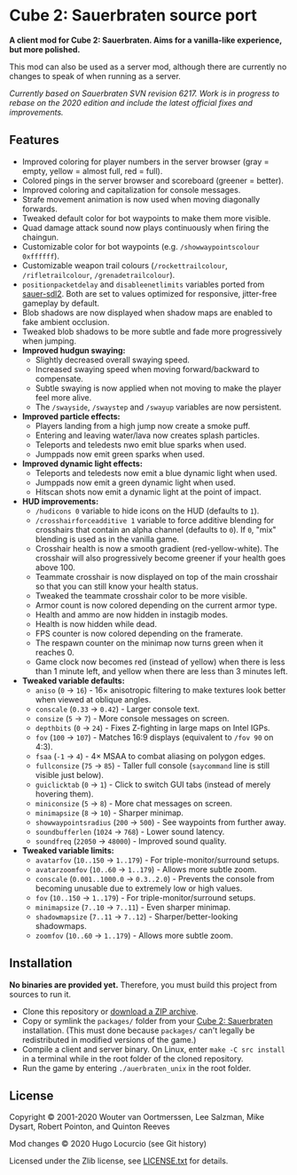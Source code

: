 # Cube 2: Sauerbraten source port

**A client mod for Cube 2: Sauerbraten. Aims for a vanilla-like experience, but more polished.**

This mod can also be used as a server mod, although there are currently no
changes to speak of when running as a server.

*Currently based on Sauerbraten SVN revision 6217. Work is in progress to rebase
on the 2020 edition and include the latest official fixes and improvements.*

## Features

- Improved coloring for player numbers in the server browser (gray = empty,
  yellow = almost full, red = full).
- Colored pings in the server browser and scoreboard (greener = better).
- Improved coloring and capitalization for console messages.
- Strafe movement animation is now used when moving diagonally forwards.
- Tweaked default color for bot waypoints to make them more visible.
- Quad damage attack sound now plays continuously when firing the chaingun.
- Customizable color for bot waypoints (e.g. `/showwaypointscolour 0xffffff`).
- Customizable weapon trail colours (`/rockettrailcolour`, `/rifletrailcolour`, `/grenadetrailcolour`).
- `positionpacketdelay` and `disableenetlimits` variables ported from
  [sauer-sdl2](https://github.com/extra-a/sauer-sdl2).
  Both are set to values optimized for responsive, jitter-free gameplay by default.
- Blob shadows are now displayed when shadow maps are enabled to fake ambient occlusion.
- Tweaked blob shadows to be more subtle and fade more progressively when jumping.
- **Improved hudgun swaying:**
  - Slightly decreased overall swaying speed.
  - Increased swaying speed when moving forward/backward to compensate.
  - Subtle swaying is now applied when not moving to make the player feel more alive.
  - The `/swayside`, `/swaystep` and `/swayup` variables are now persistent.
- **Improved particle effects:**
  - Players landing from a high jump now create a smoke puff.
  - Entering and leaving water/lava now creates splash particles.
  - Teleports and teledests nwo emit blue sparks when used.
  - Jumppads now emit green sparks when used.
- **Improved dynamic light effects:**
  - Teleports and teledests now emit a blue dynamic light when used.
  - Jumppads now emit a green dynamic light when used.
  - Hitscan shots now emit a dynamic light at the point of impact.
- **HUD improvements:**
  - `/hudicons 0` variable to hide icons on the HUD (defaults to `1`).
  - `/crosshairforceadditive 1` variable to force additive blending for
    crosshairs that contain an alpha channel (defaults to `0`). If `0`, "mix"
    blending is used as in the vanilla game.
  - Crosshair health is now a smooth gradient (red-yellow-white). The crosshair
    will also progressively become greener if your health goes above 100.
  - Teammate crosshair is now displayed on top of the main crosshair so that you
    can still know your health status.
  - Tweaked the teammate crosshair color to be more visible.
  - Armor count is now colored depending on the current armor type.
  - Health and ammo are now hidden in instagib modes.
  - Health is now hidden while dead.
  - FPS counter is now colored depending on the framerate.
  - The respawn counter on the minimap now turns green when it reaches 0.
  - Game clock now becomes red (instead of yellow) when there is less than 1
    minute left, and yellow when there are less than 3 minutes left.
- **Tweaked variable defaults:**
  - `aniso` (`0` -> `16`) - 16× anisotropic filtering to make textures look
    better when viewed at oblique angles.
  - `conscale` (`0.33` -> `0.42`) - Larger console text.
  - `consize` (`5` -> `7`) - More console messages on screen.
  - `depthbits` (`0` -> `24`) - Fixes Z-fighting in large maps on Intel IGPs.
  - `fov` (`100` -> `107`) - Matches 16:9 displays (equivalent to `/fov 90` on 4:3).
  - `fsaa` (`-1` -> `4`) - 4× MSAA to combat aliasing on polygon edges.
  - `fullconsize` (`75` -> `85`) - Taller full console (`saycommand` line is still visible just below).
  - `guiclicktab` (`0` -> `1`) - Click to switch GUI tabs (instead of merely hovering them).
  - `miniconsize` (`5` -> `8`) - More chat messages on screen.
  - `minimapsize` (`8` -> `10`) - Sharper minimap.
  - `showwaypointsradius` (`200` -> `500`) - See waypoints from further away.
  - `soundbufferlen` (`1024` -> `768`) - Lower sound latency.
  - `soundfreq` (`22050` -> `48000`) - Improved sound quality.
- **Tweaked variable limits:**
  - `avatarfov` (`10..150` -> `1..179`) - For triple-monitor/surround setups.
  - `avatarzoomfov` (`10..60` -> `1..179`) - Allows more subtle zoom.
  - `conscale` (`0.001..1000.0` -> `0.3..2.0`) - Prevents the console from
    becoming unusable due to extremely low or high values.
  - `fov` (`10..150` -> `1..179`) - For triple-monitor/surround setups.
  - `minimapsize` (`7..10` -> `7..11`) - Even sharper minimap.
  - `shadowmapsize` (`7..11` -> `7..12`) - Sharper/better-looking shadowmaps.
  - `zoomfov` (`10..60` -> `1..179`) - Allows more subtle zoom.

## Installation

**No binaries are provided yet.** Therefore, you must build this project from
sources to run it.

- Clone this repository or
  [download a ZIP archive](https://github.com/Calinou/sauerbraten-source-port/archive/master.zip).
- Copy or symlink the `packages/` folder from your
  [Cube 2: Sauerbraten](http://sauerbraten.org) installation.
  (This must done because `packages/` can't legally be redistributed
  in modified versions of the game.)
- Compile a client and server binary. On Linux, enter `make -C src install` in a terminal while in
  the root folder of the cloned repository.
- Run the game by entering `./auerbraten_unix` in the root folder.

## License

Copyright © 2001-2020 Wouter van Oortmerssen, Lee Salzman, Mike Dysart, Robert Pointon, and Quinton Reeves

Mod changes © 2020 Hugo Locurcio (see Git history)

Licensed under the Zlib license, see [LICENSE.txt](LICENSE.txt) for details.

